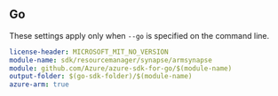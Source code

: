 ## Go

These settings apply only when `--go` is specified on the command line.

``` yaml $(go) && $(track2)
license-header: MICROSOFT_MIT_NO_VERSION
module-name: sdk/resourcemanager/synapse/armsynapse
module: github.com/Azure/azure-sdk-for-go/$(module-name)
output-folder: $(go-sdk-folder)/$(module-name)
azure-arm: true
```
